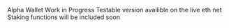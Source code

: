 Alpha Wallet Work in Progress
Testable version availible on the live eth net
Staking functions will be included soon
